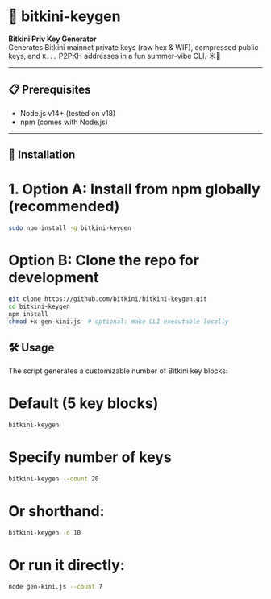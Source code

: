 # 🔑 bitkini-keygen

**Bitkini Priv Key Generator**  
Generates Bitkini mainnet private keys (raw hex & WIF), compressed public keys, and `K...` P2PKH addresses in a fun summer-vibe CLI. ☀️🍹

---

## 📋 Prerequisites

- Node.js v14+ (tested on v18)
- npm (comes with Node.js)

---

## 🚀 Installation


# 1. Option A: Install from npm globally (recommended)
```bash
sudo npm install -g bitkini-keygen
```


# Option B: Clone the repo for development
```bash
git clone https://github.com/bitkini/bitkini-keygen.git
cd bitkini-keygen
npm install
chmod +x gen-kini.js  # optional: make CLI executable locally
```


## 🛠 Usage

The script generates a customizable number of Bitkini key blocks:


# Default (5 key blocks)
```bash
bitkini-keygen
```

# Specify number of keys
```bash
bitkini-keygen --count 20
```

# Or shorthand:
```bash
bitkini-keygen -c 10
```

# Or run it directly:
```bash
node gen-kini.js --count 7
```